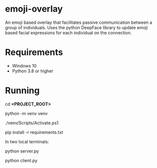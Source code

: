 # emoji-overlay
An emoji based overlay that facilitates passive communication between a group of individuals. Uses the python DeepFace library to update emoji based facial expressions for each individual on the connection.

# Requirements
- Windows 10
- Python 3.8 or higher

# Running
cd **<PROJECT_ROOT>**

python -m venv venv 

./venv/Scripts/Activate.ps1

pip install -r requirements.txt

In two local terminals:

python server.py

python client.py
